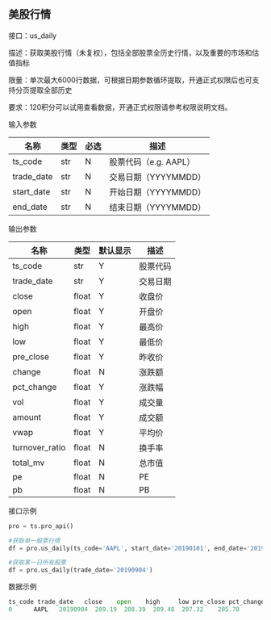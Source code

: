 ## 美股行情

接口：us_daily

描述：获取美股行情（未复权），包括全部股票全历史行情，以及重要的市场和估值指标

限量：单次最大6000行数据，可根据日期参数循环提取，开通正式权限后也可支持分页提取全部历史

要求：120积分可以试用查看数据，开通正式权限请参考权限说明文档。

输入参数

| 名称 | 类型 | 必选 | 描述 |
| --- | --- | --- | --- |
| ts_code | str | N | 股票代码（e.g. AAPL） |
| trade_date | str | N | 交易日期（YYYYMMDD） |
| start_date | str | N | 开始日期（YYYYMMDD） |
| end_date | str | N | 结束日期（YYYYMMDD） |

输出参数

| 名称 | 类型 | 默认显示 | 描述 |
| --- | --- | --- | --- |
| ts_code | str | Y | 股票代码 |
| trade_date | str | Y | 交易日期 |
| close | float | Y | 收盘价 |
| open | float | Y | 开盘价 |
| high | float | Y | 最高价 |
| low | float | Y | 最低价 |
| pre_close | float | Y | 昨收价 |
| change | float | N | 涨跌额 |
| pct_change | float | Y | 涨跌幅 |
| vol | float | Y | 成交量 |
| amount | float | Y | 成交额 |
| vwap | float | Y | 平均价 |
| turnover_ratio | float | N | 换手率 |
| total_mv | float | N | 总市值 |
| pe | float | N | PE |
| pb | float | N | PB |

接口示例

```python
pro = ts.pro_api()

#获取单一股票行情
df = pro.us_daily(ts_code='AAPL', start_date='20190101', end_date='20190904')

#获取某一日所有股票
df = pro.us_daily(trade_date='20190904')
```

数据示例

```python
ts_code trade_date   close    open    high     low pre_close pct_change       vol              amount    vwap
0      AAPL   20190904  209.19  208.39  209.48  207.32    205.70       1.70  19216821   4008342529.970000  208.59
```